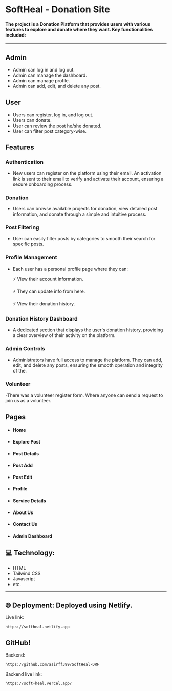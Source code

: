 # SoftHeal - Donation Site 

#### The project is a Donation Platform that provides users with various features to explore and donate where they want. Key functionalities included:
---
## Admin

- Admin can log in and log out.
- Admin can manage the dashboard.
- Admin can manage profile.
- Admin can add, edit, and delete any post.

## User

- Users can register, log in, and log out.
- Users can donate.
- User can review the post he/she donated.
- User can filter post category-wise.

## Features

### Authentication

- New users can register on the platform using their email. An activation link is sent to their email to verify and activate their account, ensuring a secure onboarding process.

### Donation

- Users can browse available projects for donation, view detailed post information, and donate through a simple and intuitive process.

### Post Filtering

- User can easily filter posts by categories to smooth their search for specific posts.

### Profile Management

- Each user has a personal profile page where they can:

     ⚡ View their account information.
  
     ⚡ They can update info from here.
    
     ⚡ View their donation history.

### Donation History Dashboard

- A dedicated section that displays the user's donation history, providing a clear overview of their activity on the platform.

### Admin Controls

- Administrators have full access to manage the platform. They can add, edit, and delete any posts, ensuring the smooth operation and integrity of the.

### Volunteer

-There was a volunteer register form. Where anyone can send a request to join us as a volunteer.

## Pages

- #### Home
- #### Explore Post
- #### Post Details
- #### Post Add
- #### Post Edit
- #### Profile
- #### Service Details
- #### About Us
- #### Contact Us
- #### Admin Dashboard


## 💻 Technology: 

- HTML
- Tailwind CSS
- Javascript
- etc.

---

## 🌐 Deployment: Deployed using Netlify.
Live link: 

    https://softheal.netlify.app

## GitHub!
Backend: 

    https://github.com/asirff399/SoftHeal-DRF

Backend live link:

    https://soft-heal.vercel.app/

